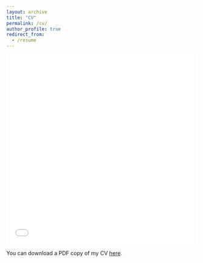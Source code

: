 ```yaml
---
layout: archive
title: "CV"
permalink: /cv/
author_profile: true
redirect_from:
  - /resume
---
```


<iframe src="/files/PR.pdf" width="100%" height="500" frameborder="no" border="0" marginwidth="0" marginheight="0"></iframe>

You can download a PDF copy of my CV [here](/files/PR.pdf).
